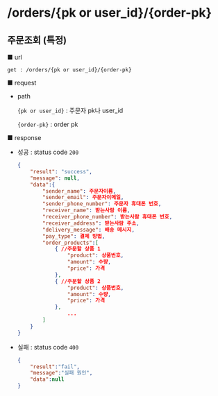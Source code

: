 # /orders/{pk or user_id}/{order-pk}

## 주문조회 (특정)

■ url

 `get : /orders/{pk or user_id}/{order-pk}`

■ request

- path

  `{pk or user_id}` : 주문자 pk나 user_id

  `{order-pk}` : order pk

■ response

- 성공 : status code `200`

  ```json
  {
      "result": "success", 
      "message": null, 
      "data":{
          "sender_name": 주문자이름,
          "sender_email": 주문자이메일,
          "sender_phone_number": 주문자 휴대폰 번호,
          "receiver_name": 받는사람 이름,
          "receiver_phone_number": 받는사람 휴대폰 번호,
          "receiver_address": 받는사람 주소,
          "delivery_message": 배송 메시지,
          "pay_type": 결제 방법,
          "order_products":[
              {	//주문할 상품 1
                  "product": 상품번호,
                  "amount": 수량,
                  "price": 가격
              },
              {	//주문할 상품 2
                  "product": 상품번호,
                  "amount": 수량,
                  "price": 가격
              },
                  ...
          ]
      }
  }
  ```

- 실패 : status code `400`

  ```json
  {
      "result":"fail",
      "message":"실패 원인",
      "data":null
  }
  ```

